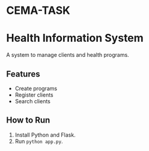 # CEMA-TASK
# Health Information System

A system to manage clients and health programs.

## Features
- Create programs
- Register clients
- Search clients

## How to Run
1. Install Python and Flask.
2. Run `python app.py`.

